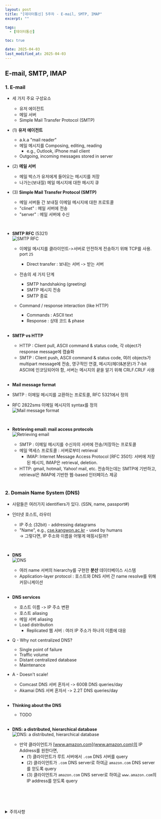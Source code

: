 ```yaml
---
layout: post
title: "[데이터통신] 5주차 - E-mail, SMTP, IMAP"
excerpt: ""

tags:
  - [데이터통신]

toc: true

date: 2025-04-03
last_modified_at: 2025-04-03
---
```

## E-mail, SMTP, IMAP
### 1. E-mail
- 세 가지 주요 구성요소
  - 유저 에이전트
  - 메일 서버
  - Simple Mail Transfer Protocol (SMTP)  

- (1) **유저 에이전트**
  - a.k.a "mail reader"
  - 메일 메시지를 Composing, editing, reading
    - e.g., Outlook, iPhone mail client
  - Outgoing, incoming messages stored in server  

- (2) **메일 서버**
  - 메일 박스가 유저에게 들어오는 메시지를 저장
  - 나가는(보내질) 메일 메시지에 대한 메시지 큐

- (3) **Simple Mail Transfer Protocol (SMTP)**
   - 메일 서버들 간 보내질 이메일 메시지에 대한 프로토콜
   - "clinet" : 메일 서버에 전송
   - "server" : 메일 서버에 수신

<br>

- **SMTP RFC** (5321)  
![SMTP RFC](TODO)  
  - 이메일 메시지를 클라이언트->서버로 안전하게 전송하기 위해 TCP를 사용. port `25`  
    - Direct transfer : 보내는 서버 -> 받는 서버

  - 전송의 세 가지 단계
    - SMTP handshaking (greeting)
    - SMTP 메시지 전송
    - SMTP 종료

  - Command / response interaction (like HTTP)  
    - Commands : ASCII text
    - Response : 상태 코드 & phase  

    <br>

- **SMTP vs HTTP**
  - HTTP : Client pull, ASCII command & status code, 각 object가 response message에 캡슐화
  - SMTP :  Client push, ASCII command & status code, 여러 objects가 multipart message에 전송, 영구적인 연결, 메시지(헤더&본문)가 7-bit ASCII에 인코딩되어야 함, 서버는 메시지의 끝을 알기 위해 CRLF.CRLF 사용  

  <br>

- **Mail message format**
- SMTP : 이메일 메시지를 교환하는 프로토콜, RFC 5321에서 정의  
- RFC 2822sms 이메일 메시지의 syntax를 정의  
![Mail message format](TODO)  

<br>

- **Retrieving email: mail access protocols**  
![Retrieving email](TODO)  
  - SMTP : 이메일 메시지를 수신자의 서버에 전송/저장하는 프로토콜  
  - 메일 액세스 프로토콜 : 서버로부터 retrieval  
    - IMAP: Internet Message Access Protocol [RFC 3501]: 서버에 저장된 메시지, IMAP은 retrieval, deletion.
  - HTTP: gmail, hotmail, Yahoo! mail, etc. 전송하는데는 SMTP에 기반하고, retrieval은 IMAP에 기반한 웹-based 인터페이스 제공  

  <br>

### 2. Domain Name System (DNS)  
- 사람들은 여러가지 identifiers가 있다. (SSN, name, passport#)  

- 인터넷 호스트, 라우터
  - IP 주소 (32bit) - addressing datagrams
  - "Name", e.g., [cse.kangwon.ac.kr](cse.kangwon.ac.kr) - used by humans  
  -> 그렇다면, IP 주소와 이름을 어떻게 매핑시킬까?  

<br>

- **DNS**  
![DNS](TODO)  
  - 여러 name 서버의 hierarchy를 구현한 **분산** 데이터베이스 시스템  
  - Application-layer protocol : 호스트와 DNS 서버 간 name resolve를 위해 커뮤니케이션  

  <br>

- **DNS services**
  - 호스트 이름 -> IP 주소 변환
  - 호스트 aliasing
  - 메일 서버 aliasing
  - Load distribution  
    - Replicated 웹 서버 : 여러 IP 주소가 하나의 이름에 대응  

- Q - Why not centralized DNS?
  - Single point of failure
  - Traffic volume
  - Distant centralized database
  - Maintenance  

- A - Doesn't scale!
  - Comcast DNS 서버 혼자서 -> 600B DNS queries/day
  - Akamai DNS 서버 혼자서 -> 2.2T DNS queries/day  

  <br>

- **Thinking about the DNS**
  - TODO  

  <br>

- **DNS: a distributed, hierarchical database**  
![DNS: a distributed, hierarchical database](TODO)  
  - 만약 클라이언트가 [www.amazon.com](www.amazon.com)의 IP Address를 원한다면,  
    - (1) 클라이언트가 루트 서버에서 `.com` DNS 서버를 query
    - (2) 클라이언트가 `.com` DNS server로 하여금 `amazon.com` DNS server를 얻도록 query
    - (3) 클라이언트가 `amazon.com` DNS server로 하여금 `www.amazon.com`의 IP address를 얻도록 query  

<br>
<br>
<br>
<br>
<details>
<summary>주의사항</summary>
<div markdown="1">

이 포스팅은 강원대학교 김도형 교수님의 데이터통신 수업을 들으며 내용을 정리 한 것입니다.  
수업 내용에 대한 저작권은 교수님께 있으니,  
다른 곳으로의 무분별한 내용 복사를 자제해 주세요.

</div>
</details>